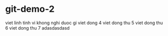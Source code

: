 # git-demo-2

viet linh tinh vi khong nghi duoc gi
viet dong 4
viet dong thu 5
viet dong thu 6
viet dong thu 7
adasdasdasd